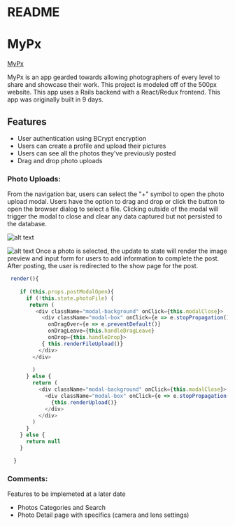 # README

# MyPx
[MyPx](https://mypx123.herokuapp.com/)

MyPx is an app gearded towards allowing photographers of every level to share and showcase their work.  This project is modeled off of the 500px website.  This app uses a Rails backend with a React/Redux frontend.  This app was originally built in 9 days.  

## Features


* User authentication using BCrypt encryption
* Users can create a profile and upload their pictures
* Users can see all the photos they've previously posted
* Drag and drop photo uploads

### Photo Uploads: 

From the navigation bar, users can select the "+" symbol to open the photo upload modal. Users have the option to drag and drop or click the button to open the browser dialog to select a file.  Clicking outside of the modal will trigger the modal to close and clear any data captured but not persisted to the database.  

![alt text](https://github.com/Msheezi/fullstack/blob/master/app/assets/images/modal-start.png "Intial Modal State")


![alt text](https://github.com/Msheezi/fullstack/blob/master/app/assets/images/modal-detail.png "Modal after photo selected")
Once a photo is selected, the update to state will render the image preview and input form for users to add information to complete the post.  After posting, the user is redirected to the show page for the post.  
 

```javascript
 render(){
    
    if (this.props.postModalOpen){
      if (!this.state.photoFile) {
       return (
         <div className="modal-background" onClick={this.modalClose}>
           <div className="modal-box" onClick={e => e.stopPropagation()}
             onDragOver={e => e.preventDefault()}
             onDragLeave={this.handleDragLeave}
             onDrop={this.handleDrop}>
           { this.renderFileUpload()}
          </div> 
        </div>
        
        )
      } else {
        return (
          <div className="modal-background" onClick={this.modalClose}>
            <div className="modal-box" onClick={e => e.stopPropagation()}>
              {this.renderUpload()}
            </div>
          </div>
        )
      }
    } else {
      return null
    }

  }
 ```
 
 ### Comments: 
 
 
Features to be implemeted at a later date

* Photos Categories and Search
* Photo Detail page with specifics (camera and lens settings)

